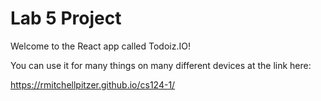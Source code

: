 # Lab 5 Project


Welcome to the React app called Todoiz.IO!

You can use it for many things on many different devices at the link here:

https://rmitchellpitzer.github.io/cs124-1/

